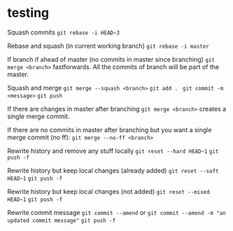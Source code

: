 # testing

Squash commits
```git rebase -i HEAD~3```

Rebase and squash (in current working branch)
```git rebase -i master```

If branch if ahead of master (no commits in master since branching)
```git merge <branch>```
fastforwards. All the commits of branch will be part of the master.

Squash and merge
```git merge --squash <branch>```
```git add . ```
```git commit -m <message>```
```git push```

If there are changes in master after branching
```git merge <branch>```
creates a single merge commit.

If there are no commits in master after branching but you want a single merge commit (no ff):
```git merge --no-ff <branch>```

Rewrite history and remove any stuff locally
```git reset --hard HEAD~1```
```git push -f```

Rewrite history but keep local changes (already added)
```git reset --soft HEAD~1```
```git push -f```

Rewrite history but keep local changes (not added)
```git reset --mixed HEAD~1```
```git push -f```

Rewrite commit message
```git commit --amend```
or ```git commit --amend -m "an updated commit message"```
```git push -f```
